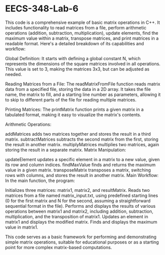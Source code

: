 # EECS-348-Lab-6

This code is a comprehensive example of basic matrix operations in C++. It includes functionality to read matrices from a file, perform arithmetic operations (addition, subtraction, multiplication), update elements, find the maximum value within a matrix, transpose matrices, and print matrices in a readable format. Here's a detailed breakdown of its capabilities and workflow:

Global Definition: It starts with defining a global constant N, which represents the dimensions of the square matrices involved in all operations. This value is set to 3, making the matrices 3x3, but can be adjusted as needed.

Reading Matrices from a File: The readMatrixFromFile function reads matrix data from a specified file, storing the data in a 2D array. It takes the file name, the matrix to fill, and a starting line number as parameters, allowing it to skip to different parts of the file for reading multiple matrices.

Printing Matrices: The printMatrix function prints a given matrix in a tabulated format, making it easy to visualize the matrix's contents.

Arithmetic Operations:

addMatrices adds two matrices together and stores the result in a third matrix.
subtractMatrices subtracts the second matrix from the first, storing the result in another matrix.
multiplyMatrices multiplies two matrices, again storing the result in a separate matrix.
Matrix Manipulation:

updateElement updates a specific element in a matrix to a new value, given its row and column indices.
findMaxValue finds and returns the maximum value in a given matrix.
transposeMatrix transposes a matrix, switching rows with columns, and stores the result in another matrix.
Main Workflow: In the main function, the program:

Initializes three matrices: matrix1, matrix2, and resultMatrix.
Reads two matrices from a file named matrix_input.txt, using predefined starting lines (0 for the first matrix and N for the second, assuming a straightforward sequential format in the file).
Performs and displays the results of various operations between matrix1 and matrix2, including addition, subtraction, multiplication, and the transposition of matrix1.
Updates an element in matrix1 and displays the modified matrix.
Finds and displays the maximum value in matrix1.

This code serves as a basic framework for performing and demonstrating simple matrix operations, suitable for educational purposes or as a starting point for more complex matrix-based computations.
